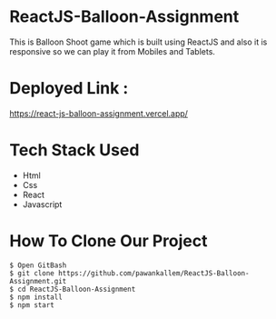 # ReactJS-Balloon-Assignment
This is Balloon Shoot game which is built using ReactJS and also it is responsive so we can play it from Mobiles and Tablets.

# Deployed Link : 
https://react-js-balloon-assignment.vercel.app/


# Tech Stack Used

* Html
* Css
* React
* Javascript

# How To Clone Our Project
```
$ Open GitBash
$ git clone https://github.com/pawankallem/ReactJS-Balloon-Assignment.git
$ cd ReactJS-Balloon-Assignment
$ npm install
$ npm start

```
